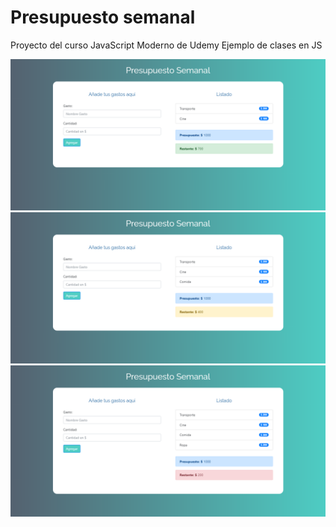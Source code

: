 # Presupuesto semanal
Proyecto del curso JavaScript Moderno de Udemy
Ejemplo de clases en JS

![preview](https://github.com/leisosag/presupuesto/blob/master/img/preview1.png)<br>
![preview](https://github.com/leisosag/presupuesto/blob/master/img/preview2.png)<br>
![preview](https://github.com/leisosag/presupuesto/blob/master/img/preview3.png)<br>
